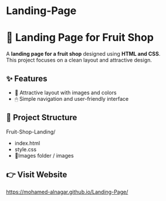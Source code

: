 # Landing-Page
# 🍉 Landing Page for Fruit Shop

A **landing page for a fruit shop** designed using **HTML and CSS**.  
This project focuses on a clean layout and attractive design.

## ✨ Features
- 🎨 Attractive layout with images and colors  
- 🖱 Simple navigation and user-friendly interface  

## 📂 Project Structure
Fruit-Shop-Landing/
- index.html
- style.css
- 📂Images folder / images
## 👉 Visit Website
https://mohamed-alnagar.github.io/Landing-Page/
